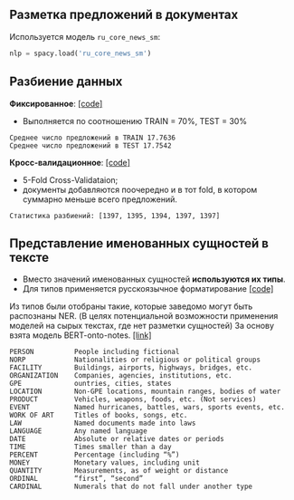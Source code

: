 ## Разметка предложений в документах 

Используется модель `ru_core_news_sm`:
```python
nlp = spacy.load('ru_core_news_sm')
```

## Разбиение данных
**Фиксированное**: [[code]](run_split_fixed.py)
* Выполняется по соотношению TRAIN = 70%, TEST = 30%
```
Среднее число предложений в TRAIN 17.7636
Среднее число предложений в TEST 17.7542
```

**Кросс-валидационное**: [[code]](run_split_k_fold_cv.py)
* 5-Fold Cross-Validataion;
* документы добавляются поочередно и в тот fold, в котором суммарно меньше всего предложений.
```
Статистика разбиений: [1397, 1395, 1394, 1397, 1397]
```
    
## Представление именованных сущностей в тексте

* Вместо значений именованных сущностей **используются их типы**.
* Для типов применяется русскоязычное форматирование [[code]](entity_fmt.py)

Из типов были отобраны такие, которые заведомо могут быть распознаны NER.
(В целях потенциальной возможности применения моделей на сырых текстах, где нет разметки сущностей)
За основу взята модель BERT-onto-notes. 
[[link]](http://docs.deeppavlov.ai/en/master/features/models/ner.html#named-entity-recognition-ner)

```
PERSON          People including fictional
NORP            Nationalities or religious or political groups
FACILITY        Buildings, airports, highways, bridges, etc.
ORGANIZATION    Companies, agencies, institutions, etc.
GPE             ountries, cities, states
LOCATION        Non-GPE locations, mountain ranges, bodies of water
PRODUCT         Vehicles, weapons, foods, etc. (Not services)
EVENT           Named hurricanes, battles, wars, sports events, etc.
WORK OF ART     Titles of books, songs, etc.
LAW             Named documents made into laws
LANGUAGE        Any named language
DATE            Absolute or relative dates or periods
TIME            Times smaller than a day
PERCENT         Percentage (including “%”)
MONEY           Monetary values, including unit
QUANTITY        Measurements, as of weight or distance
ORDINAL         “first”, “second”
CARDINAL        Numerals that do not fall under another type
```